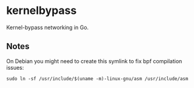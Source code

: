 # kernelbypass

Kernel-bypass networking in Go.

## Notes

On Debian you might need to create this symlink to fix bpf compilation issues:

```shell
sudo ln -sf /usr/include/$(uname -m)-linux-gnu/asm /usr/include/asm
```